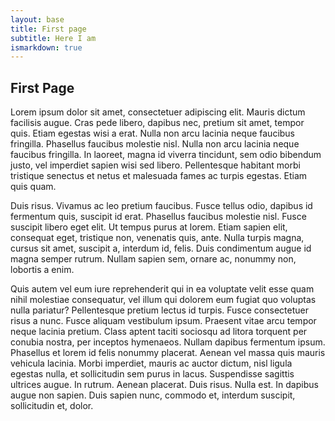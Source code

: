 ```yaml
---
layout: base
title: First page
subtitle: Here I am
ismarkdown: true
---
```

## First Page

 Lorem ipsum dolor sit amet, consectetuer adipiscing elit. Mauris dictum facilisis augue. Cras pede libero, dapibus nec, pretium sit amet, tempor quis. Etiam egestas wisi a erat. Nulla non arcu lacinia neque faucibus fringilla. Phasellus faucibus molestie nisl. Nulla non arcu lacinia neque faucibus fringilla. In laoreet, magna id viverra tincidunt, sem odio bibendum justo, vel imperdiet sapien wisi sed libero. Pellentesque habitant morbi tristique senectus et netus et malesuada fames ac turpis egestas. Etiam quis quam.

Duis risus. Vivamus ac leo pretium faucibus. Fusce tellus odio, dapibus id fermentum quis, suscipit id erat. Phasellus faucibus molestie nisl. Fusce suscipit libero eget elit. Ut tempus purus at lorem. Etiam sapien elit, consequat eget, tristique non, venenatis quis, ante. Nulla turpis magna, cursus sit amet, suscipit a, interdum id, felis. Duis condimentum augue id magna semper rutrum. Nullam sapien sem, ornare ac, nonummy non, lobortis a enim.

Quis autem vel eum iure reprehenderit qui in ea voluptate velit esse quam nihil molestiae consequatur, vel illum qui dolorem eum fugiat quo voluptas nulla pariatur? Pellentesque pretium lectus id turpis. Fusce consectetuer risus a nunc. Fusce aliquam vestibulum ipsum. Praesent vitae arcu tempor neque lacinia pretium. Class aptent taciti sociosqu ad litora torquent per conubia nostra, per inceptos hymenaeos. Nullam dapibus fermentum ipsum. Phasellus et lorem id felis nonummy placerat. Aenean vel massa quis mauris vehicula lacinia. Morbi imperdiet, mauris ac auctor dictum, nisl ligula egestas nulla, et sollicitudin sem purus in lacus. Suspendisse sagittis ultrices augue. In rutrum. Aenean placerat. Duis risus. Nulla est. In dapibus augue non sapien. Duis sapien nunc, commodo et, interdum suscipit, sollicitudin et, dolor. 